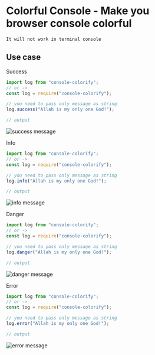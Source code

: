 # Colorful Console - Make you browser console colorful

```
It will not work in terminal console
```

## Use case

Success

```js
import log from "console-colorify";
// or ->
const log = require("console-colorify");

// you need to pass only message as string
log.success("Allah is my only one God!");

// output
```
![success message](https://github.com/yousuf4you/console-colorify/assets/60110696/7547defe-b628-417d-b6e2-e65f39ee9907)

Info

```js
import log from "console-colorify";
// or ->
const log = require("console-colorify");

// you need to pass only message as string
log.info("Allah is my only one God!");

// output
```
![info message](https://github.com/yousuf4you/console-colorify/assets/60110696/1612638b-8591-426d-abc1-ca2794ae172c)


Danger

```js
import log from "console-colorify";
// or ->
const log = require("console-colorify");

// you need to pass only message as string
log.danger("Allah is my only one God!");

// output
```
![danger message](https://github.com/yousuf4you/console-colorify/assets/60110696/af8322ff-e3fd-4da8-a599-061e59d4e5d7)



Error

```js
import log from "console-colorify";
// or ->
const log = require("console-colorify");

// you need to pass only message as string
log.error("Allah is my only one God!");

// output
```
![error message](https://github.com/yousuf4you/console-colorify/assets/60110696/8eb2f40e-cc1d-47a3-ad44-8a42a9cca0a3)


